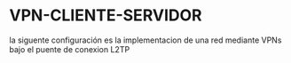# VPN-CLIENTE-SERVIDOR


la siguente configuración es la implementacion de una red mediante VPNs  bajo el puente  de conexion L2TP
